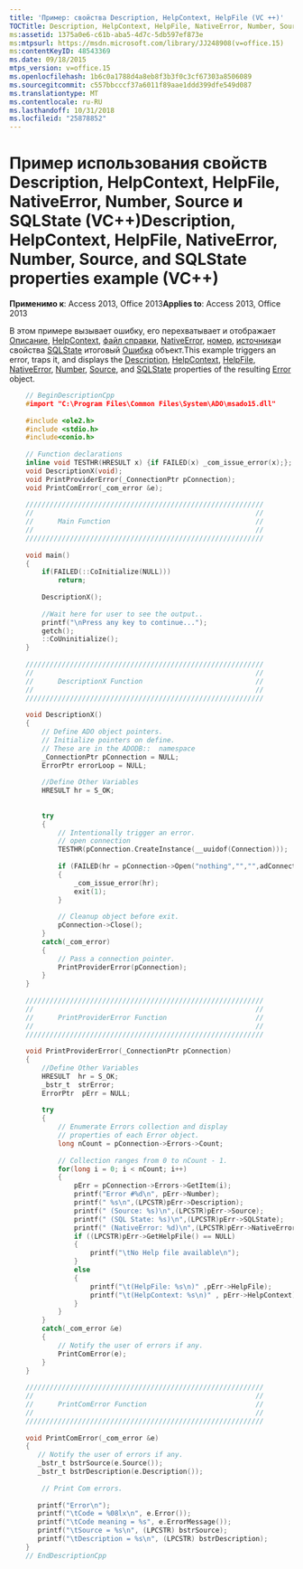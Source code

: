 ```yaml
---
title: 'Пример: свойства Description, HelpContext, HelpFile (VC ++)'
TOCTitle: Description, HelpContext, HelpFile, NativeError, Number, Source, and SQLState properties example (VC++)
ms:assetid: 1375a0e6-c61b-aba5-4d7c-5db597ef873e
ms:mtpsurl: https://msdn.microsoft.com/library/JJ248908(v=office.15)
ms:contentKeyID: 48543369
ms.date: 09/18/2015
mtps_version: v=office.15
ms.openlocfilehash: 1b6c0a1788d4a8eb8f3b3f0c3cf67303a8506089
ms.sourcegitcommit: c557bbcccf37a6011f89aae1ddd399dfe549d087
ms.translationtype: MT
ms.contentlocale: ru-RU
ms.lasthandoff: 10/31/2018
ms.locfileid: "25878852"
---
```

# <a name="description-helpcontext-helpfile-nativeerror-number-source-and-sqlstate-properties-example-vc"></a><span data-ttu-id="69139-102">Пример использования свойств Description, HelpContext, HelpFile, NativeError, Number, Source и SQLState (VC++)</span><span class="sxs-lookup"><span data-stu-id="69139-102">Description, HelpContext, HelpFile, NativeError, Number, Source, and SQLState properties example (VC++)</span></span>


<span data-ttu-id="69139-103">**Применимо к**: Access 2013, Office 2013</span><span class="sxs-lookup"><span data-stu-id="69139-103">**Applies to**: Access 2013, Office 2013</span></span>

<span data-ttu-id="69139-104">В этом примере вызывает ошибку, его перехватывает и отображает [Описание](description-property-ado.md), [HelpContext](helpcontext-helpfile-properties-ado.md), [файл справки](helpcontext-helpfile-properties-ado.md), [NativeError](nativeerror-property-ado.md), [номер](number-property-ado.md), [источника](source-property-ado-error.md)и свойства [SQLState](sqlstate-property-ado.md) итоговый [Ошибка](error-object-ado.md) объект.</span><span class="sxs-lookup"><span data-stu-id="69139-104">This example triggers an error, traps it, and displays the [Description](description-property-ado.md), [HelpContext](helpcontext-helpfile-properties-ado.md), [HelpFile](helpcontext-helpfile-properties-ado.md), [NativeError](nativeerror-property-ado.md), [Number](number-property-ado.md), [Source](source-property-ado-error.md), and [SQLState](sqlstate-property-ado.md) properties of the resulting [Error](error-object-ado.md) object.</span></span>

```cpp
    // BeginDescriptionCpp
    #import "C:\Program Files\Common Files\System\ADO\msado15.dll"     no_namespace rename("EOF", "EndOfFile")
    
    #include <ole2.h>
    #include <stdio.h>
    #include<conio.h>
    
    // Function declarations
    inline void TESTHR(HRESULT x) {if FAILED(x) _com_issue_error(x);};
    void DescriptionX(void);
    void PrintProviderError(_ConnectionPtr pConnection);
    void PrintComError(_com_error &e);
    
    ///////////////////////////////////////////////////////////
    //                                                       //
    //      Main Function                                    //
    //                                                       //
    ///////////////////////////////////////////////////////////
    
    void main()
    {
        if(FAILED(::CoInitialize(NULL)))
            return;
    
        DescriptionX();
    
        //Wait here for user to see the output..
        printf("\nPress any key to continue...");
        getch();
        ::CoUninitialize();
    }
    
    ///////////////////////////////////////////////////////////
    //                                                       //
    //      DescriptionX Function                            //
    //                                                       //
    ///////////////////////////////////////////////////////////
    
    void DescriptionX()
    {
        // Define ADO object pointers.
        // Initialize pointers on define.
        // These are in the ADODB::  namespace
        _ConnectionPtr pConnection = NULL;
        ErrorPtr errorLoop = NULL;
    
        //Define Other Variables
        HRESULT hr = S_OK;
        
    
        try
        {
            // Intentionally trigger an error.
            // open connection
            TESTHR(pConnection.CreateInstance(__uuidof(Connection)));
    
            if (FAILED(hr = pConnection->Open("nothing","","",adConnectUnspecified)))
            {
                _com_issue_error(hr);
                exit(1);
            }
    
            // Cleanup object before exit.
            pConnection->Close();
        }
        catch(_com_error)
        {
            // Pass a connection pointer.
            PrintProviderError(pConnection);
        }
    }
    
    ///////////////////////////////////////////////////////////
    //                                                       //
    //      PrintProviderError Function                      //
    //                                                       //
    ///////////////////////////////////////////////////////////
    
    void PrintProviderError(_ConnectionPtr pConnection)
    {
        //Define Other Variables
        HRESULT  hr = S_OK;
        _bstr_t  strError;
        ErrorPtr  pErr = NULL;
    
        try
        {
            // Enumerate Errors collection and display
            // properties of each Error object.
            long nCount = pConnection->Errors->Count;
    
            // Collection ranges from 0 to nCount - 1.
            for(long i = 0; i < nCount; i++)
            {
                pErr = pConnection->Errors->GetItem(i);
                printf("Error #%d\n", pErr->Number);
                printf(" %s\n",(LPCSTR)pErr->Description);
                printf(" (Source: %s)\n",(LPCSTR)pErr->Source);
                printf(" (SQL State: %s)\n",(LPCSTR)pErr->SQLState);
                printf(" (NativeError: %d)\n",(LPCSTR)pErr->NativeError);
                if ((LPCSTR)pErr->GetHelpFile() == NULL)
                {
                    printf("\tNo Help file available\n");
                }
                else
                {
                    printf("\t(HelpFile: %s\n)" ,pErr->HelpFile);
                    printf("\t(HelpContext: %s\n)" , pErr->HelpContext);
                }
            }
        }
        catch(_com_error &e)
        {
            // Notify the user of errors if any.
            PrintComError(e);
        }
    }
    
    ///////////////////////////////////////////////////////////
    //                                                       //
    //      PrintComError Function                           //
    //                                                       //
    ///////////////////////////////////////////////////////////
    
    void PrintComError(_com_error &e)
    {
       // Notify the user of errors if any.
       _bstr_t bstrSource(e.Source());
       _bstr_t bstrDescription(e.Description());
        
        // Print Com errors.
        
       printf("Error\n");
       printf("\tCode = %08lx\n", e.Error());
       printf("\tCode meaning = %s", e.ErrorMessage());
       printf("\tSource = %s\n", (LPCSTR) bstrSource);
       printf("\tDescription = %s\n", (LPCSTR) bstrDescription);
    }
    // EndDescriptionCpp
```
